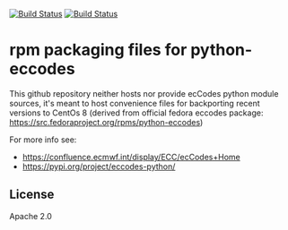 [![Build Status](https://simc.arpae.it/moncic-ci/python-eccodes-rpm/centos8.png)](https://simc.arpae.it/moncic-ci/python-eccodes-rpm/)
[![Build Status](https://copr.fedorainfracloud.org/coprs/simc/stable/package/python-eccodes/status_image/last_build.png)](https://copr.fedorainfracloud.org/coprs/simc/stable/package/python-eccodes/)

# rpm packaging files for python-eccodes

This github repository neither hosts nor provide ecCodes python module sources, it's meant to
host convenience files for backporting recent versions to CentOs 8 (derived from
official fedora eccodes package: https://src.fedoraproject.org/rpms/python-eccodes)

For more info see:
 * https://confluence.ecmwf.int/display/ECC/ecCodes+Home
 * https://pypi.org/project/eccodes-python/

## License

Apache 2.0
